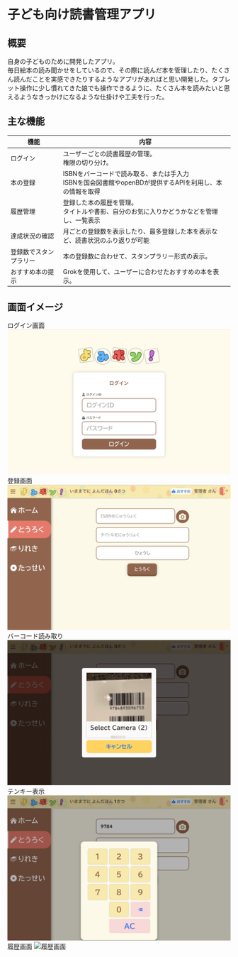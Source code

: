 # 子ども向け読書管理アプリ
## 概要
自身の子どものために開発したアプリ。<br/>
毎日絵本の読み聞かせをしているので、その際に読んだ本を管理したり、たくさん読んだことを実感できたりするようなアプリがあればと思い開発した。タブレット操作に少し慣れてきた娘でも操作できるように、たくさん本を読みたいと思えるようなきっかけになるような仕掛けや工夫を行った。

## 主な機能
| 機能 | 内容 |
|------|------|
|ログイン|ユーザーごとの読書履歴の管理。<br/>権限の切り分け。|
|本の登録|ISBNをバーコードで読み取る、または手入力<br/>ISBNを国会図書館やopenBDが提供するAPIを利用し、本の情報を取得|
|履歴管理|登録した本の履歴を管理。<br/>タイトルや書影、自分のお気に入りかどうかなどを管理し、一覧表示|
|達成状況の確認|月ごとの登録数を表示したり、最多登録した本を表示など、読書状況のふり返りが可能|
|登録数でスタンプラリー|本の登録数に合わせて、スタンプラリー形式の表示。|
|おすすめ本の提示|Grokを使用して、ユーザーに合わせたおすすめの本を表示。|

## 画面イメージ
ログイン画面
![ログイン](docs/login.PNG)
登録画面
![登録画面](docs/register.PNG)
バーコード読み取り
![バーコード読み取り](docs/register.gif)
テンキー表示
![テンキー](docs/tenkey.PNG)
履歴画面
![履歴画面](docs/history.gif)
